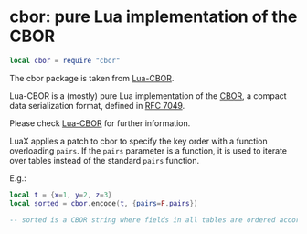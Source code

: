 # cbor: pure Lua implementation of the CBOR

``` lua
local cbor = require "cbor"
```

The cbor package is taken from
[Lua-CBOR](https://www.zash.se/lua-cbor.html).

Lua-CBOR is a (mostly) pure Lua implementation of the
[CBOR](http://cbor.io/), a compact data serialization format, defined in
[RFC 7049](https://datatracker.ietf.org/doc/html/rfc7049).

Please check [Lua-CBOR](https://www.zash.se/lua-cbor.html) for further
information.

LuaX applies a patch to cbor to specify the key order with a function
overloading `pairs`. If the `pairs` parameter is a function, it is used
to iterate over tables instead of the standard `pairs` function.

E.g.:

``` lua
local t = {x=1, y=2, z=3}
local sorted = cbor.encode(t, {pairs=F.pairs})

-- sorted is a CBOR string where fields in all tables are ordered according to F.pairs
```

